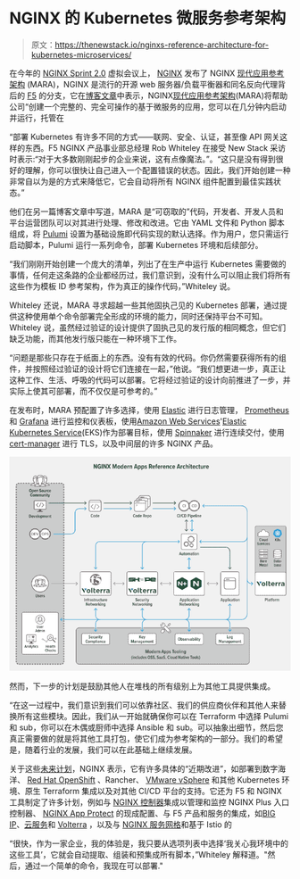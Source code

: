 # NGINX 的 Kubernetes 微服务参考架构

> 原文：<https://thenewstack.io/nginxs-reference-architecture-for-kubernetes-microservices/>

在今年的 [NGINX Sprint 2.0](https://www.nginx.com/events/nginx-sprint-2021/) 虚拟会议上， [NGINX](https://www.nginx.com?utm_content=inline-mention) 发布了 NGINX [现代应用参考架构](https://github.com/nginxinc/kic-reference-architectures/tree/master/pulumi/aws) (MARA)，NGINX 是流行的开源 web 服务器/负载平衡器和同名反向代理背后的 [F5](https://www.f5.com/) 的分支，它在[博客文章](https://www.nginx.com/blog/nginx-sprint-2-0-clear-vision-fresh-code-new-commitments-to-open-source/)中表示，NGINX[现代应用参考架构](https://github.com/nginxinc/kic-reference-architectures/tree/master/pulumi/aws)(MARA)将帮助公司“创建一个完整的、完全可操作的基于微服务的应用，您可以在几分钟内启动并运行，托管在

“部署 Kubernetes 有许多不同的方式——联网、安全、认证，甚至像 API 网关这样的东西。F5 NGINX 产品事业部总经理 Rob Whiteley 在接受 New Stack 采访时表示:“对于大多数刚刚起步的企业来说，这有点像魔法。”。“这只是没有得到很好的理解，你可以很快让自己进入一个配置错误的状态。因此，我们开始创建一种非常自以为是的方式来降低它，它会自动将所有 NGINX 组件配置到最佳实践状态。”

他们在另一篇博客文章中写道，MARA 是“可窃取的”代码，开发者、开发人员和平台运营团队可以对其进行处理、修改和改进。它由 YAML 文件和 Python 脚本组成，将 [Pulumi](https://www.pulumi.com/) 设置为基础设施即代码实现的默认选择。作为用户，您只需运行启动脚本，Pulumi 运行一系列命令，部署 Kubernetes 环境和后续部分。

“我们刚刚开始创建一个庞大的清单，列出了在生产中运行 Kubernetes 需要做的事情，任何走这条路的企业都经历过，我们意识到，没有什么可以阻止我们将所有这些作为模板 ID 参考架构，作为真正的操作代码，”Whiteley 说。

Whiteley 还说，MARA 寻求超越一些其他固执己见的 Kubernetes 部署，通过提供这种使用单个命令部署完全形成的环境的能力，同时还保持平台不可知。Whiteley 说，虽然经过验证的设计提供了固执己见的发行版的相同概念，但它们缺乏功能，而其他发行版只能在一种环境下工作。

“问题是那些只存在于纸面上的东西。没有有效的代码。你仍然需要获得所有的组件，并按照经过验证的设计将它们连接在一起，”他说。“我们想更进一步，真正让这种工作、生活、呼吸的代码可以部署。它将经过验证的设计向前推进了一步，并实际上使其可部署，而不仅仅是可参考的。”

在发布时，MARA 预配置了许多选择，使用 [Elastic](https://www.elastic.co/log-monitoring) 进行日志管理， [Prometheus](https://prometheus.io/) 和 [Grafana](https://grafana.com/) 进行监控和仪表板，使用[Amazon Web Services](https://aws.amazon.com/?utm_content=inline-mention)'[Elastic Kubernetes Service](https://aws.amazon.com/eks/)(EKS)作为部署目标，使用 [Spinnaker](https://spinnaker.io/) 进行连续交付，使用 [cert-manager](https://cert-manager.io/docs/) 进行 TLS，以及中间层的许多 NGINX 产品。

![](img/54f4b0c0ae837d61089cc046f5a269b6.png)

然而，下一步的计划是鼓励其他人在堆栈的所有级别上为其他工具提供集成。

“在这一过程中，我们意识到我们可以依靠社区、我们的供应商伙伴和其他人来替换所有这些模块。因此，我们从一开始就确保你可以在 Terraform 中选择 Pulumi 和 sub，你可以在木偶或厨师中选择 Ansible 和 sub。可以抽象出细节，然后您真正需要做的就是将其他工具打包，使它们成为参考架构的一部分。我们的希望是，随着行业的发展，我们可以在此基础上继续发展。

关于这些[未来计划](https://www.nginx.com/blog/new-open-source-modern-apps-reference-architecture/#version-2)，NGINX 表示，它有许多具体的“近期改进”，如部署到数字海洋、 [Red Hat OpenShift](https://www.openshift.com/try?utm_content=inline-mention) 、Rancher、 [VMware vSphere](https://tanzu.vmware.com?utm_content=inline-mention) 和其他 Kubernetes 环境、原生 Terraform 集成以及对其他 CI/CD 平台的支持。它还为 F5 和 NGINX 工具制定了许多计划，例如与 [NGINX 控制器](https://www.nginx.com/products/nginx-controller/)集成以管理和监控 NGINX Plus 入口控制器、 [NGINX App Protect](https://www.nginx.com/products/nginx-app-protect/) 的现成配置、与 F5 产品和服务的集成，如[BIG IP](https://www.f5.com/products/big-ip-services)、[云服务](https://www.f5.com/products/ways-to-deploy/cloud-services)和 [Volterra](https://www.f5.com/solutions/multi-cloud-policy-management/volterra-multi-cloud-networking) ，以及与 [NGINX 服务网格](https://www.nginx.com/products/nginx-service-mesh/)和基于 Istio 的

“很快，作为一家企业，我的体验是，我只要从选项列表中选择‘我关心我环境中的这些工具’，它就会自动提取、组装和预集成所有脚本，”Whiteley 解释道。"然后，通过一个简单的命令，我现在可以部署."

<svg xmlns:xlink="http://www.w3.org/1999/xlink" viewBox="0 0 68 31" version="1.1"><title>Group</title> <desc>Created with Sketch.</desc></svg>